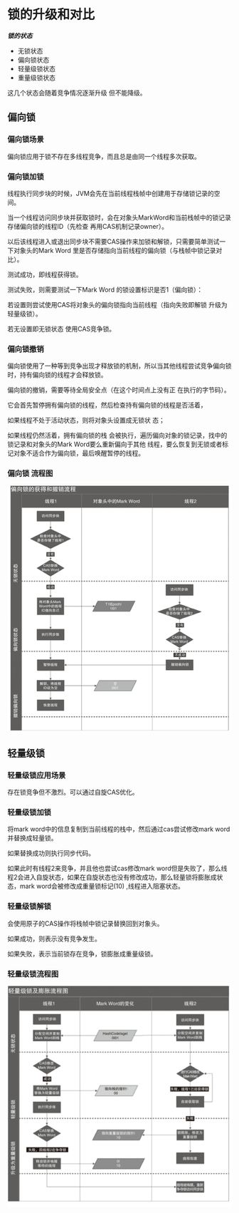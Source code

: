 # 锁的升级和对比
   ***锁的状态***
   - 无锁状态
   - 偏向锁状态
   - 轻量级锁状态
   - 重量级锁状态
   
  这几个状态会随着竞争情况逐渐升级 但不能降级。

## 偏向锁
 ### 偏向锁场景
   
   偏向锁应用于锁不存在多线程竞争，而且总是由同一个线程多次获取。
   
 ### 偏向锁加锁

线程执行同步块的时候，JVM会先在当前线程栈帧中创建用于存储锁记录的空间。

当一个线程访问同步块并获取锁时，会在对象头MarkWord和当前栈帧中的锁记录存储偏向锁的线程ID（先检查 再用CAS机制记录owner）。

以后该线程进入或退出同步块不需要CAS操作来加锁和解锁，只需要简单测试一下对象头的Mark Word 里是否存储指向当前线程的偏向锁（与栈帧中锁记录对比）。

测试成功，即线程获得锁。

测试失败，则需要测试一下Mark Word 的锁设置标识是否1（偏向锁）：

若设置则尝试使用CAS将对象头的偏向锁指向当前线程（指向失败即解锁 升级为轻量级锁）。

若无设置即无锁状态 使用CAS竞争锁。


 ### 偏向锁撤销
 
偏向锁使用了一种等到竞争出现才释放锁的机制，所以当其他线程尝试竞争偏向锁时，持有偏向锁的线程才会释放锁。

偏向锁的撤销，需要等待全局安全点（在这个时间点上没有正
在执行的字节码）。

它会首先暂停拥有偏向锁的线程，然后检查持有偏向锁的线程是否活着，

如果线程不处于活动状态，则将对象头设置成无锁状
态；

如果线程仍然活着，拥有偏向锁的栈
会被执行，遍历偏向对象的锁记录，找中的锁记录和对象头的Mark Word要么重新偏向于其他
线程，要么恢复到无锁或者标记对象不适合作为偏向锁，最后唤醒暂停的线程。


### 偏向锁 流程图

![流程图](images/20190604160051424_362826518.png)



##  轻量级锁
### 轻量级锁应用场景
   存在锁竞争但不激烈。可以通过自旋CAS优化。
### 轻量级锁加锁

   将mark word中的信息复制到当前线程的栈中，然后通过cas尝试修改mark word并替换成轻量锁。
   
   如果替换成功则执行同步代码。
   
   如果此时有线程2来竞争，并且他也尝试cas修改mark word但是失败了，那么线程2会进入自旋状态，如果在自旋状态也没有修改成功，那么轻量锁将膨胀成状态，mark word会被修改成重量锁标记(10) ,线程进入阻塞状态。
 
 ### 轻量级锁解锁
  会使用原子的CAS操作将栈帧中锁记录替换回到对象头。
  
  如果成功，则表示没有竞争发生。
  
  如果失败，表示当前锁存在竞争，锁膨胀成重量级锁。

### 轻量级锁流程图
![轻量级锁流程图](images/20190604160848597_1319214193.png)